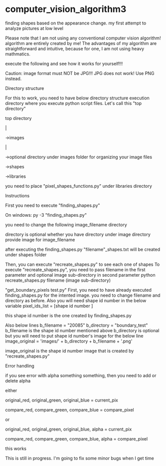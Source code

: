 # computer_vision_algorithm3
finding shapes based on the appearance change. my first attempt to analyze pictures at low level


Please note that I am not using any conventional computer vision algorithm! algorithm are entirely created by me! The advantages of my algorithm are straightforward and intuitive, because for one, I am not using heavy mathmatics.

execute the following and see how it works for yourself!!!

Caution:
image format must NOT be JPG!!! JPG does not work! Use PNG instead.

Directory structure

For this to work, you need to have below directory structure
execution directory where you execute python script files. Let's call this "top directory"

top directory

|

->images

   |
   
   ->optional directory under images folder for organizing your image files

->shapes 

->libraries

you need to place "pixel_shapes_functions.py" under libraries directory


Instructions

First you need to execute "finding_shapes.py"



On windows:
py -3 "finding_shapes.py"

you need to change the following
image_filename
directory

directory is optional whether you have directory under image directory
provide image for image_filename

after executing the finding_shapes.py
"filename"_shapes.txt will be created under shapes folder

Then, you can execute "recreate_shapes.py" to see each one of shapes
To execute "recreate_shapes.py", you need to pass filename in the first parameter and optional image sub-directory in second parameter
python recreate_shapes.py filename (image sub-directory)

"get_boundary_pixels test.py"
First, you need to have already executed finding_shapes.py for the intented image.
you need to change filename and directory as before.
Also you will need shape id number in the below variable
pixel_ids_list = [shape id number ]

this shape id number is the one created by finding_shapes.py

Also below lines
b_filename = "20085"
b_directory = "boundary_test"
b_filename is the shape id number mentioned above
b_directory is optional but you will need to put shape id number's image for the below line
image_original = 'images/' + b_directory + b_filename + '.png'

image_original is the shape id number image that is created by "recreate_shapes.py"


Error handling

if you see error with alpha something something, then you need to add or delete alpha

either

   original_red, original_green, original_blue = current_pix

   compare_red, compare_green, compare_blue = compare_pixel
   
or

   original_red, original_green, original_blue, alpha = current_pix

   compare_red, compare_green, compare_blue, alpha = compare_pixel
   
this works



This is still in progress. I'm going to fix some minor bugs when I get time
